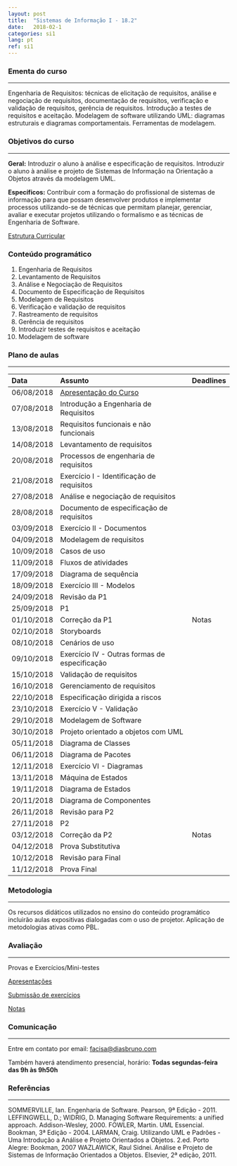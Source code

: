 ```yaml
---
layout: post
title:  "Sistemas de Informação I - 18.2"
date:   2018-02-1
categories: si1
lang: pt
ref: si1
---
```


### Ementa do curso
___

Engenharia de Requisitos: técnicas de elicitação de requisitos, análise e negociação de requisitos, documentação de requisitos, verificação e validação de requisitos, gerência de requisitos. Introdução a testes de requisitos e aceitação. Modelagem de software utilizando UML: diagramas estruturais e diagramas comportamentais. Ferramentas de modelagem.

### Objetivos do curso
___
**Geral:**
Introduzir o aluno à análise e especificação de requisitos. Introduzir o aluno à análise e projeto de Sistemas de Informação na Orientação a Objetos através da modelagem UML.

**Específicos:**
Contribuir com a formação do profissional de sistemas de informação para que possam desenvolver produtos e implementar processos utilizando-se de técnicas que permitam planejar, gerenciar, avaliar e executar projetos utilizando o formalismo e as técnicas de Engenharia de Software.

[Estrutura Curricular](https://drive.google.com/file/d/0B9oADRpZVGECMmQ4WV83YVlRRGs/view?usp=sharing)

### Conteúdo programático

1. Engenharia de Requisitos
2. Levantamento de Requisitos
3. Análise e Negociação de Requisitos
4. Documento de Especificação de Requisitos
5. Modelagem de Requisitos
6. Verificação e validação de requisitos
7. Rastreamento de requisitos
8. Gerência de requisitos
9. Introduzir testes de requisitos e aceitação
10. Modelagem de software

### Plano de aulas
___

| Data	| Assunto | Deadlines
| :------- | :------ | :------ |
| 06/08/2018 | [Apresentação do Curso](https://docs.google.com/presentation/d/1Mq9Rbx7l6dc73KE7osuS9izJ-d2zBg8TGKPnFMDsPps/preview)
| 07/08/2018 | Introdução a Engenharia de Requisitos
| 13/08/2018 | Requisitos funcionais e não funcionais
| 14/08/2018 | Levantamento de requisitos 
| 20/08/2018 | Processos de engenharia de requisitos
| 21/08/2018 | Exercício I - Identificação de requisitos
| 27/08/2018 | Análise e negociação de requisitos
| 28/08/2018 | Documento de especificação de requisitos
| 03/09/2018 | Exercício II - Documentos
| 04/09/2018 | Modelagem de requisitos
| 10/09/2018 | Casos de uso
| 11/09/2018 | Fluxos de atividades
| 17/09/2018 | Diagrama de sequência
| 18/09/2018 | Exercício III - Modelos
| 24/09/2018 | Revisão da P1
| 25/09/2018 | P1
| 01/10/2018 | Correção da P1 | Notas
| 02/10/2018 | Storyboards
| 08/10/2018 | Cenários de uso 
| 09/10/2018 | Exercício IV - Outras formas de especificação
| 15/10/2018 | Validação de requisitos
| 16/10/2018 | Gerenciamento de requisitos
| 22/10/2018 | Especificação dirigida a riscos
| 23/10/2018 | Exercício V - Validação
| 29/10/2018 | Modelagem de Software 
| 30/10/2018 | Projeto orientado a objetos com UML
| 05/11/2018 | Diagrama de Classes
| 06/11/2018 | Diagrama de Pacotes
| 12/11/2018 | Exercício VI - Diagramas
| 13/11/2018 | Máquina de Estados
| 19/11/2018 | Diagrama de Estados
| 20/11/2018 | Diagrama de Componentes
| 26/11/2018 | Revisão para P2
| 27/11/2018 | P2
| 03/12/2018 | Correção da P2 | Notas
| 04/12/2018 | Prova Substitutiva
| 10/12/2018 | Revisão para Final
| 11/12/2018 | Prova Final

### Metodologia
___
Os recursos didáticos utilizados no ensino do conteúdo programático incluirão aulas expositivas dialogadas com o uso de projetor. Aplicação de metodologias ativas como PBL. 

### Avaliação
___
Provas e Exercícios/Mini-testes

[Apresentações]() 

[Submissão de exercícios]()

[Notas]()

### Comunicação
___
Entre em contato por email: facisa@diasbruno.com

Também haverá atendimento presencial, horário: **Todas segundas-feira das 9h às 9h50h**

### Referências
___

SOMMERVILLE, Ian. Engenharia de Software. Pearson, 9ª Edição - 2011.
LEFFINGWELL, D.; WIDRIG, D. Managing Software Requirements: a unified approach. Addison-Wesley, 2000.
FOWLER, Martin. UML Essencial. Bookman, 3ª Edição - 2004.
LARMAN, Craig. Utilizando UML e Padrões - Uma Introdução a Análise e Projeto Orientados a Objetos. 2.ed. Porto Alegre: Bookman, 2007
WAZLAWICK, Raul Sidnei. Análise e Projeto de Sistemas de Informação Orientados a Objetos. Elsevier, 2ª edição, 2011.
